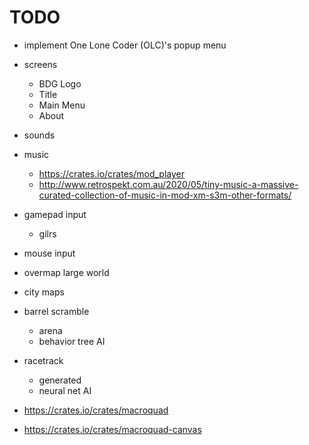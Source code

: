 # TODO

- implement One Lone Coder (OLC)'s popup menu
- screens
  - BDG Logo
  - Title
  - Main Menu
  - About
- sounds
- music
  - https://crates.io/crates/mod_player
  - http://www.retrospekt.com.au/2020/05/tiny-music-a-massive-curated-collection-of-music-in-mod-xm-s3m-other-formats/
- gamepad input
  - gilrs
- mouse input
- overmap large world
- city maps
- barrel scramble
  - arena
  - behavior tree AI
- racetrack
  - generated
  - neural net AI

- https://crates.io/crates/macroquad
- https://crates.io/crates/macroquad-canvas
